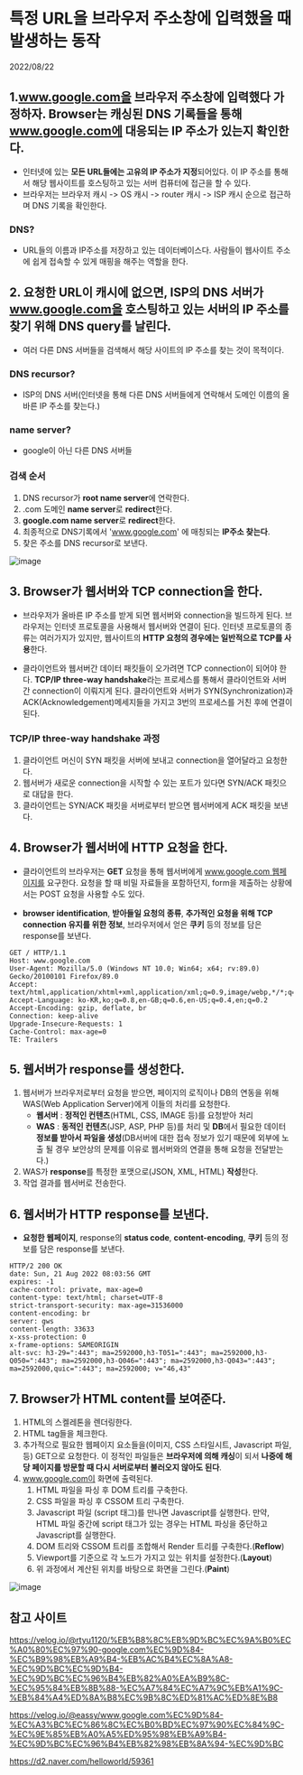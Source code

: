 # 특정 URL을 브라우저 주소창에 입력했을 때 발생하는 동작

2022/08/22

## 1.www.google.com을 브라우저 주소창에 입력했다 가정하자. Browser는 캐싱된 DNS 기록들을 통해 www.google.com에 대응되는 IP 주소가 있는지 확인한다.

- 인터넷에 있는 **모든 URL들에는 고유의 IP 주소가 지정**되어있다. 이 IP 주소를 통해서 해당 웹사이트를 호스팅하고 있는 서버 컴퓨터에 접근을 할 수 있다.
- 브라우저는 브라우저 캐시 -> OS 캐시 -> router 캐시 -> ISP 캐시 순으로 접근하며 DNS 기록을 확인한다.

### DNS?

- URL들의 이름과 IP주소를 저장하고 있는 데이터베이스다. 사람들이 웹사이트 주소에 쉽게 접속할 수 있게 매핑을 해주는 역할을 한다.

## 2. 요청한 URL이 캐시에 없으면, ISP의 DNS 서버가 www.google.com을 호스팅하고 있는 서버의 IP 주소를 찾기 위해 DNS query를 날린다.

- 여러 다른 DNS 서버들을 검색해서 해당 사이트의 IP 주소를 찾는 것이 목적이다.

### DNS recursor?

- ISP의 DNS 서버(인터넷을 통해 다른 DNS 서버들에게 연락해서 도메인 이름의 올바른 IP 주소를 찾는다.)

### name server?

- google이 아닌 다른 DNS 서버들

### 검색 순서

1. DNS recursor가 **root name server**에 연락한다.
2. .com 도메인 **name server**로 **redirect**한다.
3. **google.com name server**로 **redirect**한다.
4. 최종적으로 DNS기록에서 'www.google.com' 에 매칭되는 **IP주소 찾는다**.
5. 찾은 주소를 DNS recursor로 보낸다.

![image](https://user-images.githubusercontent.com/76507701/185777863-8645cfac-72c4-4679-ac37-fb87284c61e6.png)

## 3. Browser가 웹서버와 TCP connection을 한다.

- 브라우저가 올바른 IP 주소를 받게 되면 웹서버와 connection을 빌드하게 된다. 브라우저는 인터넷 프로토콜을 사용해서 웹서버와 연결이 된다. 인터넷 프로토콜의 종류는 여러가지가 있지만, 웹사이트의 **HTTP 요청의 경우에는 일반적으로 TCP를 사용**한다.

- 클라이언트와 웹서버간 데이터 패킷들이 오가려면 TCP connection이 되어야 한다. **TCP/IP three-way handshake**라는 프로세스를 통해서 클라이언트와 서버간 connection이 이뤄지게 된다. 클라이언트와 서버가 SYN(Synchronization)과 ACK(Acknowledgement)메세지들을 가지고 3번의 프로세스를 거친 후에 연결이 된다.

### TCP/IP three-way handshake 과정

1. 클라이언트 머신이 SYN 패킷을 서버에 보내고 connection을 열어달라고 요청한다.
2. 웹서버가 새로운 connection을 시작할 수 있는 포트가 있다면 SYN/ACK 패킷으로 대답을 한다.
3. 클라이언트는 SYN/ACK 패킷을 서버로부터 받으면 웹서버에게 ACK 패킷을 보낸다.

## 4. Browser가 웹서버에 HTTP 요청을 한다.

- 클라이언트의 브라우저는 **GET** 요청을 통해 웹서버에게 www.google.com 웹페이지를 요구한다. 요청을 할 때 비밀 자료들을 포함하던지, form을 제출하는 상황에서는 POST 요청을 사용할 수도 있다.

- **browser identification**, **받아들일 요청의 종류**, **추가적인 요청을 위해 TCP connection 유지를 위한 정보**, 브라우저에서 얻은 **쿠키** 등의 정보를 담은 response를 보낸다.

```
GET / HTTP/1.1
Host: www.google.com
User-Agent: Mozilla/5.0 (Windows NT 10.0; Win64; x64; rv:89.0) Gecko/20100101 Firefox/89.0
Accept: text/html,application/xhtml+xml,application/xml;q=0.9,image/webp,*/*;q=0.8
Accept-Language: ko-KR,ko;q=0.8,en-GB;q=0.6,en-US;q=0.4,en;q=0.2
Accept-Encoding: gzip, deflate, br
Connection: keep-alive
Upgrade-Insecure-Requests: 1
Cache-Control: max-age=0
TE: Trailers
```

## 5. 웹서버가 response를 생성한다.

1. 웹서버가 브라우저로부터 요청을 받으면, 페이지의 로직이나 DB의 연동을 위해 WAS(Web Application Server)에게 이들의 처리를 요청한다.
   - **웹서버** : **정적인 컨텐츠**(HTML, CSS, IMAGE 등)를 요청받아 처리
   - **WAS** : **동적인 컨텐츠**(JSP, ASP, PHP 등)를 처리 및 **DB**에서 필요한 데이터 **정보를 받아서 파일을 생성**(DB서버에 대한 접속 정보가 있기 때문에 외부에 노출 될 경우 보안상의 문제를 이유로 웹서버와의 연결을 통해 요청을 전달받는다.)
2. WAS가 **response**를 특정한 포맷으로(JSON, XML, HTML) **작성**한다.
3. 작업 결과를 웹서버로 전송한다.

## 6. 웹서버가 HTTP response를 보낸다.

- **요청한 웹페이지**, response의 **status code**, **content-encoding**, **쿠키** 등의 정보를 담은 response를 보낸다.

```
HTTP/2 200 OK
date: Sun, 21 Aug 2022 08:03:56 GMT
expires: -1
cache-control: private, max-age=0
content-type: text/html; charset=UTF-8
strict-transport-security: max-age=31536000
content-encoding: br
server: gws
content-length: 33633
x-xss-protection: 0
x-frame-options: SAMEORIGIN
alt-svc: h3-29=":443"; ma=2592000,h3-T051=":443"; ma=2592000,h3-Q050=":443"; ma=2592000,h3-Q046=":443"; ma=2592000,h3-Q043=":443"; ma=2592000,quic=":443"; ma=2592000; v="46,43"
```

## 7. Browser가 HTML content를 보여준다.

1. HTML의 스켈레톤을 렌더링한다.
2. HTML tag들을 체크한다.
3. 추가적으로 필요한 웹페이지 요소들을(이미지, CSS 스타일시트, Javascript 파일, 등) GET으로 요청한다. 이 정적인 파일들은 **브라우저에 의해 캐싱**이 되서 **나중에 해당 페이지를 방문할 때 다시 서버로부터 불러오지 않아도 된다**.
4. www.google.com이 화면에 출력된다.
   1. HTML 파일을 파싱 후 DOM 트리를 구축한다.
   2. CSS 파일을 파싱 후 CSSOM 트리 구축한다.
   3. Javascript 파일 (script 태그)를 만나면 Javascript를 실행한다. 만약, HTML 파일 중간에 script 태그가 있는 경우는 HTML 파싱을 중단하고 Javascript를 실행한다.
   4. DOM 트리와 CSSOM 트리를 조합해서 Render 트리를 구축한다.(**Reflow**)
   5. Viewport를 기준으로 각 노드가 가지고 있는 위치를 설정한다.(**Layout**)
   6. 위 과정에서 계산된 위치를 바탕으로 화면을 그린다.(**Paint**)

![image](https://user-images.githubusercontent.com/76507701/185779543-41e8bfb4-ad11-421b-8170-9c14b4a2a70f.png)

## 참고 사이트

https://velog.io/@rtyu1120/%EB%B8%8C%EB%9D%BC%EC%9A%B0%EC%A0%80%EC%97%90-google.com%EC%9D%84-%EC%B9%98%EB%A9%B4-%EB%AC%B4%EC%8A%A8-%EC%9D%BC%EC%9D%B4-%EC%9D%BC%EC%96%B4%EB%82%A0%EA%B9%8C-%EC%95%84%EB%8B%88-%EC%A7%84%EC%A7%9C%EB%A1%9C-%EB%84%A4%ED%8A%B8%EC%9B%8C%ED%81%AC%ED%8E%B8

https://velog.io/@eassy/www.google.com%EC%9D%84-%EC%A3%BC%EC%86%8C%EC%B0%BD%EC%97%90%EC%84%9C-%EC%9E%85%EB%A0%A5%ED%95%98%EB%A9%B4-%EC%9D%BC%EC%96%B4%EB%82%98%EB%8A%94-%EC%9D%BC

https://d2.naver.com/helloworld/59361
